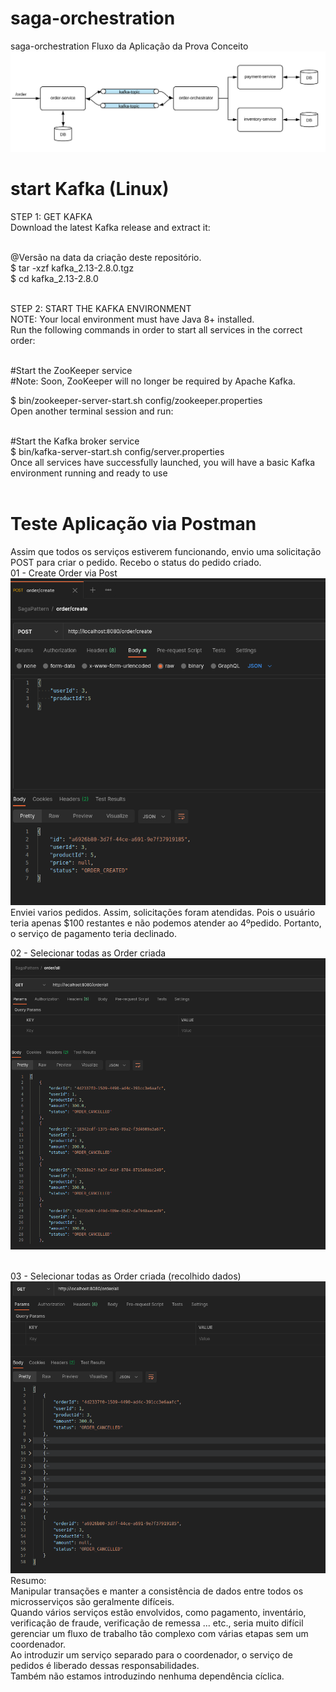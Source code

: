 # saga-orchestration
saga-orchestration
Fluxo da Aplicação da Prova Conceito <br/>
<img src="https://github.com/weder96/saga-orchestration/blob/main/doc/saga-orchestration.png" />

# start Kafka (Linux)
STEP 1: GET KAFKA<br/>
Download the latest Kafka release and extract it:<br/><br/>

@Versão na data da  criação deste repositório.<br/>
$ tar -xzf kafka_2.13-2.8.0.tgz<br/>
$ cd kafka_2.13-2.8.0<br/><br/>


STEP 2: START THE KAFKA ENVIRONMENT<br/>
NOTE: Your local environment must have Java 8+ installed.<br/>
Run the following commands in order to start all services in the correct order:<br/><br/>

#Start the ZooKeeper service<br/>
#Note: Soon, ZooKeeper will no longer be required by Apache Kafka.<br/>

$ bin/zookeeper-server-start.sh config/zookeeper.properties<br/>
Open another terminal session and run:<br/><br/>

#Start the Kafka broker service<br/>
$ bin/kafka-server-start.sh config/server.properties<br/>
Once all services have successfully launched, you will have a basic Kafka environment running and ready to use<br/><br/>

# Teste Aplicação via Postman

Assim que todos os serviços estiverem funcionando, envio uma solicitação POST para criar o pedido. Recebo o status do pedido criado.<br/>
01 - Create Order via Post<br/>
<img src="https://github.com/weder96/saga-orchestration/blob/main/doc/create_order.png" />
<br/>
Enviei varios pedidos. Assim,  solicitações foram atendidas. Pois o usuário teria apenas $100 restantes e não podemos atender ao 4ºpedido. Portanto, o serviço de pagamento teria declinado.<br/>

02 - Selecionar todas as Order criada<br/>
<img src="https://github.com/weder96/saga-orchestration/blob/main/doc/order_all.png" />

<br/>
03 - Selecionar todas as Order criada (recolhido dados)<br/>
<img src="https://github.com/weder96/saga-orchestration/blob/main/doc/order_all_2.png" />

<br/>
Resumo:<br/>
Manipular transações e manter a consistência de dados entre todos os microsserviços são geralmente difíceis.<br/> 
Quando vários serviços estão envolvidos, como pagamento, inventário, verificação de fraude, verificação de remessa ... etc., seria muito difícil gerenciar um fluxo de trabalho tão complexo com várias etapas sem um coordenador. <br/>
Ao introduzir um serviço separado para o coordenador, o serviço de pedidos é liberado dessas responsabilidades. <br/>
Também não estamos introduzindo nenhuma dependência cíclica.
